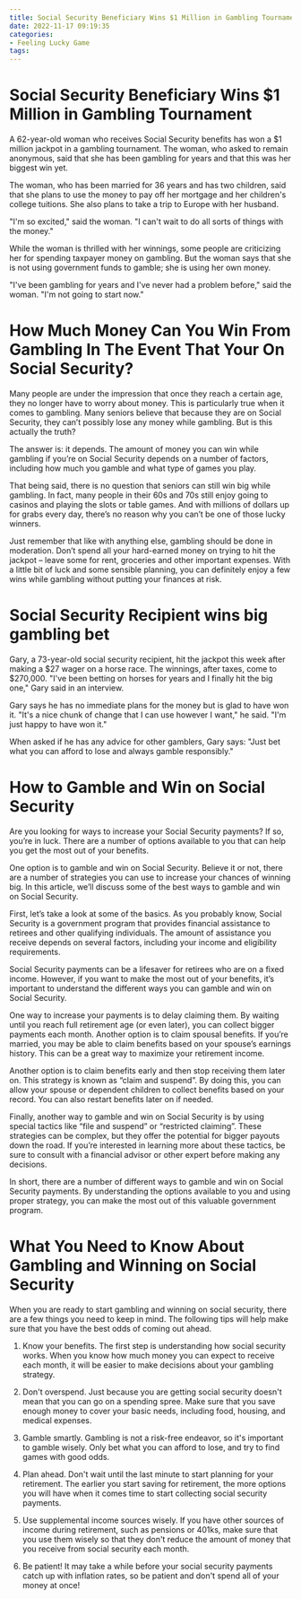 ```yaml
---
title: Social Security Beneficiary Wins $1 Million in Gambling Tournament
date: 2022-11-17 09:19:35
categories:
- Feeling Lucky Game
tags:
---
```



#  Social Security Beneficiary Wins $1 Million in Gambling Tournament

A 62-year-old woman who receives Social Security benefits has won a $1 million jackpot in a gambling tournament. The woman, who asked to remain anonymous, said that she has been gambling for years and that this was her biggest win yet.

The woman, who has been married for 36 years and has two children, said that she plans to use the money to pay off her mortgage and her children's college tuitions. She also plans to take a trip to Europe with her husband.

"I'm so excited," said the woman. "I can't wait to do all sorts of things with the money."

While the woman is thrilled with her winnings, some people are criticizing her for spending taxpayer money on gambling. But the woman says that she is not using government funds to gamble; she is using her own money.

"I've been gambling for years and I've never had a problem before," said the woman. "I'm not going to start now."

#  How Much Money Can You Win From Gambling In The Event That Your On Social Security? 

Many people are under the impression that once they reach a certain age, they no longer have to worry about money. This is particularly true when it comes to gambling. Many seniors believe that because they are on Social Security, they can’t possibly lose any money while gambling. But is this actually the truth?

The answer is: it depends. The amount of money you can win while gambling if you’re on Social Security depends on a number of factors, including how much you gamble and what type of games you play.

That being said, there is no question that seniors can still win big while gambling. In fact, many people in their 60s and 70s still enjoy going to casinos and playing the slots or table games. And with millions of dollars up for grabs every day, there’s no reason why you can’t be one of those lucky winners.

Just remember that like with anything else, gambling should be done in moderation. Don’t spend all your hard-earned money on trying to hit the jackpot – leave some for rent, groceries and other important expenses. With a little bit of luck and some sensible planning, you can definitely enjoy a few wins while gambling without putting your finances at risk.

#  Social Security Recipient wins big gambling bet

Gary, a 73-year-old social security recipient, hit the jackpot this week after making a $27 wager on a horse race. The winnings, after taxes, come to $270,000. "I've been betting on horses for years and I finally hit the big one," Gary said in an interview.

Gary says he has no immediate plans for the money but is glad to have won it. "It's a nice chunk of change that I can use however I want," he said. "I'm just happy to have won it."

When asked if he has any advice for other gamblers, Gary says: "Just bet what you can afford to lose and always gamble responsibly."

#  How to Gamble and Win on Social Security

Are you looking for ways to increase your Social Security payments? If so, you’re in luck. There are a number of options available to you that can help you get the most out of your benefits.

One option is to gamble and win on Social Security. Believe it or not, there are a number of strategies you can use to increase your chances of winning big. In this article, we’ll discuss some of the best ways to gamble and win on Social Security.

First, let’s take a look at some of the basics. As you probably know, Social Security is a government program that provides financial assistance to retirees and other qualifying individuals. The amount of assistance you receive depends on several factors, including your income and eligibility requirements.

Social Security payments can be a lifesaver for retirees who are on a fixed income. However, if you want to make the most out of your benefits, it’s important to understand the different ways you can gamble and win on Social Security.

One way to increase your payments is to delay claiming them. By waiting until you reach full retirement age (or even later), you can collect bigger payments each month. Another option is to claim spousal benefits. If you’re married, you may be able to claim benefits based on your spouse’s earnings history. This can be a great way to maximize your retirement income.

Another option is to claim benefits early and then stop receiving them later on. This strategy is known as “claim and suspend”. By doing this, you can allow your spouse or dependent children to collect benefits based on your record. You can also restart benefits later on if needed.

Finally, another way to gamble and win on Social Security is by using special tactics like “file and suspend” or “restricted claiming”. These strategies can be complex, but they offer the potential for bigger payouts down the road. If you’re interested in learning more about these tactics, be sure to consult with a financial advisor or other expert before making any decisions.

In short, there are a number of different ways to gamble and win on Social Security payments. By understanding the options available to you and using proper strategy, you can make the most out of this valuable government program.

#  What You Need to Know About Gambling and Winning on Social Security

When you are ready to start gambling and winning on social security, there are a few things you need to keep in mind. The following tips will help make sure that you have the best odds of coming out ahead.

1. Know your benefits. The first step is understanding how social security works. When you know how much money you can expect to receive each month, it will be easier to make decisions about your gambling strategy.

2. Don't overspend. Just because you are getting social security doesn't mean that you can go on a spending spree. Make sure that you save enough money to cover your basic needs, including food, housing, and medical expenses.

3. Gamble smartly. Gambling is not a risk-free endeavor, so it's important to gamble wisely. Only bet what you can afford to lose, and try to find games with good odds.

4. Plan ahead. Don't wait until the last minute to start planning for your retirement. The earlier you start saving for retirement, the more options you will have when it comes time to start collecting social security payments.

5. Use supplemental income sources wisely. If you have other sources of income during retirement, such as pensions or 401ks, make sure that you use them wisely so that they don't reduce the amount of money that you receive from social security each month.

6. Be patient! It may take a while before your social security payments catch up with inflation rates, so be patient and don't spend all of your money at once!